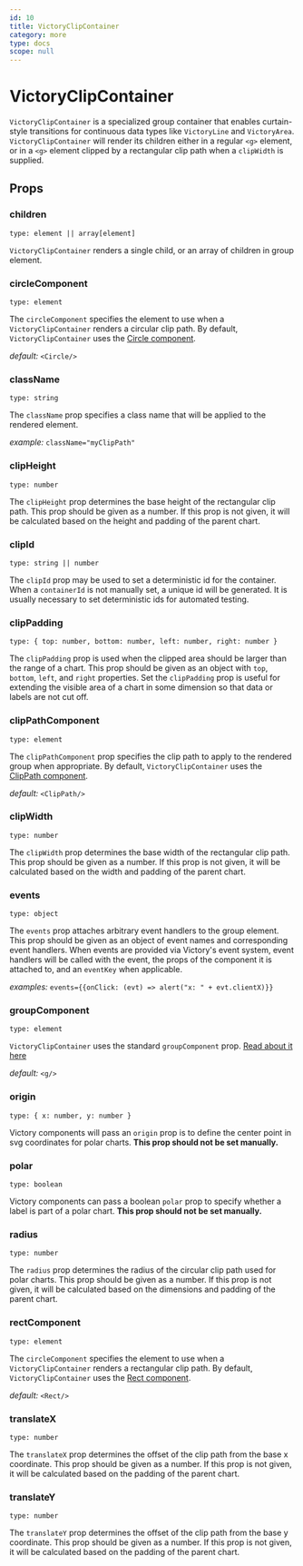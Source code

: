 ```yaml
---
id: 10
title: VictoryClipContainer
category: more
type: docs
scope: null
---
```

# VictoryClipContainer

`VictoryClipContainer` is a specialized group container that enables curtain-style transitions for continuous data types like `VictoryLine` and `VictoryArea`. `VictoryClipContainer` will render its children either in a regular `<g>` element, or in a `<g>` element clipped by a rectangular clip path when a `clipWidth` is supplied.

## Props

### children

`type: element || array[element]`

`VictoryClipContainer` renders a single child, or an array of children in group element.

### circleComponent

`type: element`

The `circleComponent` specifies the element to use when a `VictoryClipContainer` renders a circular clip path. By default, `VictoryClipContainer` uses the [Circle component][].

*default:* `<Circle/>`

### className

`type: string`

The `className` prop specifies a class name that will be applied to the rendered element.

*example:* `className="myClipPath"`

### clipHeight

`type: number`

The `clipHeight` prop determines the base height of the rectangular clip path. This prop should be
given as a number. If this prop is not given, it will be calculated based on the height and padding
of the parent chart.

### clipId

`type: string || number`

The `clipId` prop may be used to set a deterministic id for the container. When a `containerId` is not manually set, a unique id will be generated. It is usually necessary to set deterministic ids for automated testing.

### clipPadding

`type: { top: number, bottom: number, left: number, right: number }`

The `clipPadding` prop is used when the clipped area should be larger than the range of a chart.
This prop should be given as an object with `top`, `bottom`, `left`, and `right` properties. Set
the `clipPadding` prop is useful for extending the visible area of a chart in some dimension so
that data or labels are not cut off.

### clipPathComponent

`type: element`

The `clipPathComponent` prop specifies the clip path to apply to the rendered group when appropriate. By default, `VictoryClipContainer` uses the [ClipPath component][].

*default:* `<ClipPath/>`

### clipWidth

`type: number`

The `clipWidth` prop determines the base width of the rectangular clip path. This prop should be
given as a number. If this prop is not given, it will be calculated based on the width and padding
of the parent chart.

### events

`type: object`

The `events` prop attaches arbitrary event handlers to the group element. This prop should be given as an object of event names and corresponding event handlers. When events are provided via Victory's event system, event handlers will be called with the event, the props of the component it is attached to, and an `eventKey` when applicable.

*examples:* `events={{onClick: (evt) => alert("x: " + evt.clientX)}}`

### groupComponent

`type: element`

`VictoryClipContainer` uses the standard `groupComponent` prop. [Read about it here](https://formidable.com/open-source/victory/docs/common-props#groupcomponent)

*default:* `<g/>`

### origin

`type: { x: number, y: number }`

Victory components will pass an `origin` prop is to define the center point in svg coordinates for polar charts. **This prop should not be set manually.**

### polar

`type: boolean`

Victory components can pass a boolean `polar` prop to specify whether a label is part of a polar chart. **This prop should not be set manually.**

### radius

`type: number`

The `radius` prop determines the radius of the circular clip path used for polar charts. This prop should be
given as a number. If this prop is not given, it will be calculated based on the dimensions and padding
of the parent chart.

### rectComponent

`type: element`

The `circleComponent` specifies the element to use when a `VictoryClipContainer` renders a rectangular clip path. By default, `VictoryClipContainer` uses the [Rect component][].

*default:* `<Rect/>`

### translateX

`type: number`

The `translateX` prop determines the offset of the clip path from the base x coordinate. This prop
should be given as a number. If this prop is not given, it will be calculated based on the padding
of the parent chart.

### translateY

`type: number`

The `translateY` prop determines the offset of the clip path from the base y coordinate. This prop
should be given as a number. If this prop is not given, it will be calculated based on the padding
of the parent chart.


[ClipPath Component]: https://formidable.com/open-source/victory/docs/victory-primitives#clippath
[Circle Component]: https://formidable.com/open-source/victory/docs/victory-primitives#circle
[Rect Component]: https://formidable.com/open-source/victory/docs/victory-primitives#rect
